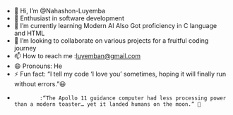 - 👋 Hi, I’m @Nahashon-Luyemba
- 👀 Enthusiast in software development
- 🌱 I’m currently learning Modern AI 
  Also Got proficiency in C language and HTML
- 💞️ I’m looking to collaborate on various projects for a fruitful coding journey
- 📫 How to reach me :luyemban@gmail.com
- 😄 Pronouns: He
- ⚡ Fun fact: “I tell my code ‘I love you’ sometimes, hoping it will finally run without errors.”😆
-             :“The Apollo 11 guidance computer had less processing power than a modern toaster… yet it landed humans on the moon.” 🚀

<!---
Nahashon-Luyemba/Nahashon-Luyemba is a ✨ special ✨ repository because its `README.md` (this file) appears on your GitHub profile.
You can click the Preview link to take a look at your changes.
--->
